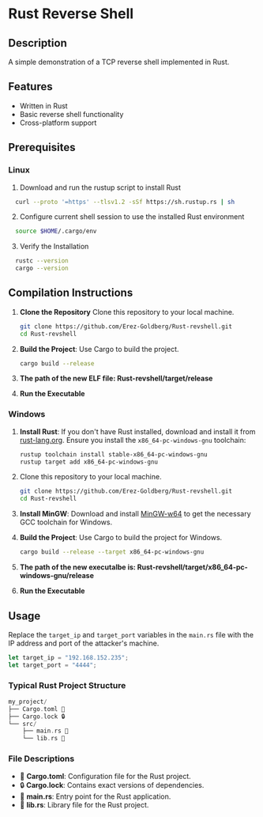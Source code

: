 # Rust Reverse Shell
## Description
A simple demonstration of a TCP reverse shell implemented in Rust.

## Features
- Written in Rust
- Basic reverse shell functionality
- Cross-platform support

## Prerequisites
### Linux

1. Download and run the rustup script to install Rust  
```sh
  curl --proto '=https' --tlsv1.2 -sSf https://sh.rustup.rs | sh
```
2. Configure  current shell session to use the installed Rust environment
```sh
  source $HOME/.cargo/env
```
3. Verify the Installation
```sh
  rustc --version
  cargo --version
```

## Compilation Instructions
1. **Clone the Repository** Clone this repository to your local machine.
    ```sh
    git clone https://github.com/Erez-Goldberg/Rust-revshell.git
    cd Rust-revshell
    ```
3. **Build the Project**: Use Cargo to build the project.
    ```sh
    cargo build --release
    ```
4. **The path of the new ELF file: Rust-revshell/target/release**
   
5. **Run the Executable**

### Windows

1. **Install Rust**: If you don't have Rust installed, download and install it from [rust-lang.org](https://www.rust-lang.org/). Ensure you install the `x86_64-pc-windows-gnu` toolchain:
    ```sh
    rustup toolchain install stable-x86_64-pc-windows-gnu
    rustup target add x86_64-pc-windows-gnu
    ```

2. Clone this repository to your local machine.
    ```sh
    git clone https://github.com/Erez-Goldberg/Rust-revshell.git
    cd Rust-revshell
    ```

3. **Install MinGW**: Download and install [MinGW-w64](http://mingw-w64.org/doku.php/download) to get the necessary GCC toolchain for Windows.

4. **Build the Project**: Use Cargo to build the project for Windows.
    ```sh
    cargo build --release --target x86_64-pc-windows-gnu
    ```

5. **The path of the new executalbe is: Rust-revshell/target/x86_64-pc-windows-gnu/release**
   
6. **Run the Executable**

## Usage
Replace the `target_ip` and `target_port` variables in the `main.rs` file with the IP address and port of the attacker's machine.

```rust
let target_ip = "192.168.152.235";
let target_port = "4444";
```

### Typical Rust Project Structure
```rust
my_project/
├── Cargo.toml 📄
├── Cargo.lock 🔒
└── src/
    ├── main.rs 📂
    └── lib.rs 📂
```
### File Descriptions

- 📄 **Cargo.toml**: Configuration file for the Rust project.
- 🔒 **Cargo.lock**: Contains exact versions of dependencies.
- 📂 **main.rs**: Entry point for the Rust application.
- 📂 **lib.rs**: Library file for the Rust project.
